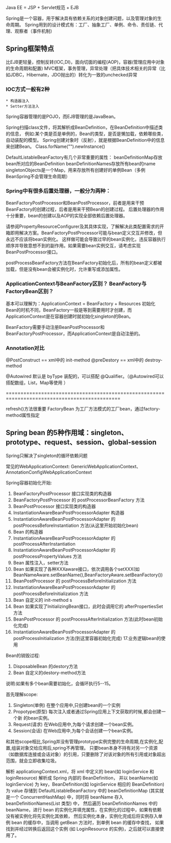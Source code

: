 
Java EE = JSP + Servlet规范 + EJB

Spring是一个容器，用于解决具有依赖关系的对象创建问题，以及管理对象的生命周期。
Spring用到的设计模式有：工厂、抽象工厂、单例、命令、责任链、代理、观察者（事件机制）

## Spring框架特点
比EJB更轻量，控制反转(IOC,DI)，面向切面的编程(AOP)，容器(管理应用中对象的生命周期和配置)
MVC框架，事务管理，异常处理（把具体技术相关的异常（比如JDBC，Hibernate，JDO抛出的）转化为一致的unchecked异常

### IOC方式一般有2种
    * 构造器注入
    * Setter方法注入
Spring容器管理的是POJO，而EJB管理的是JavaBean。

Spring扫描class文件，将其解析成BeanDefinition，在BeanDefinition中描述类的信息，
例如:某个类是否是单例的，Bean的类型，是否是懒加载，依赖哪些类，自动装配的模型。
Spring创建对象时（反射），就是根据BeanDefinition中的信息来创建Bean。 Class.forName("").newInstance()

DefaultListableBeanFactory有几个非常重要的属性：
beanDefinitionMap存放bean所对应的BeanDefinition
beanDefinitionNames存放所有bean的name
singletonObjects是一个Map，用来存放所有创建好的单例Bean（多例BeanSpring不会管理生命周期）

### Spring中有很多后置处理器，一般分为两种：
BeanFactoryPostProcessor和BeanPostProcessor，前者是用来干预BeanFactory的创建过程，后者是用来干预Bean的创建过程。
后置处理器的作用十分重要，bean的创建以及AOP的实现全部依赖后置处理器。

请参阅PropertyResourceConfigurer及其具体实现，了解解决此类配置需求的开箱即用解决方案。BeanFactoryPostProcessor可能与bean定义交互并修改，但永远不应该将bean实例化。 这样做可能会导致过早的bean实例化，违反容器执行顺序并导致意想不到的副作用。如果需要bean实例交互，请考虑实现BeanPostProcessor接口。

postProcessBeanFactory方法在BeanFactory初始化后，所有的bean定义都被加载，但是没有bean会被实例化时，允许重写或添加属性。





### ApplicationContext与BeanFactory区别？ BeanFactory与FactoryBean区别？
基本可以理解为：ApplicationContext = BeanFactory + Resources
初始化Bean的时机不同，BeanFactory一般是等到需要用时才创建，而ApplicationContext是在容器创建时就初始化singleton的Bean。

BeanFactory需要手动注册BeanPostProcessor和BeanFactoryPostProcessor，而ApplicationContext是自动注册的。

### Annotation对比
@PostConstruct  ==  xml中的 init-method
@preDestory  ==  xml中的 destroy-method

@Autowired 默认是 byType 装配的，可以搭配 @Qualifier。（@Autowired可以搭配数组，List，Map等使用                     ）


=============================================================================================

refresh()方法很重要
FactoryBean 为工厂方法模式的工厂bean，通过factory-method属性指定


    
## Spring bean 的5种作用域：singleton、prototype、request、session、global-session
Spring只解决了singleton的循环依赖问题

常见的WebApplicationContext: 
GenericWebApplicationContext、AnnotationConfigWebApplicationContext


Spring容器初始化开始:
1. BeanFactoryPostProcessor 接口实现类的构造器
2. BeanFactoryPostProcessor 的 postProcessorBeanFactory 方法
3. BeanPostProcessor 接口实现类的构造器
4. InstantiationAwareBeanPostProcessorAdapter 构造器
5. InstantiationAwareBeanPostProcessorAdapter 的 postProcessBeforeInstantiation 方法(从这里开始初始化bean)
6. Bean 的构造器
7. InstantiationAwareBeanPostProcessorAdapter 的 postProcessAfterInstantiation
8. InstantiationAwareBeanPostProcessorAdapter 的 postProcessPropertyValues 方法
9. Bean 属性注入，setter方法
10. Bean 如果实现了各种XXXaware接口，依次调用各个setXXX(如BeanNameAware.setBeanName(),BeanFactoryAware.setBeanFactory())
11. BeanPostProcessor 的 postProcessBeforeInitialization 方法
12. InstantiationAwareBeanPostProcessorAdapter 的 postProcessBeforeInitialization 方法
13. Bean 自定义的 init-method s
14. Bean 如果实现了InitializingBean接口，此时会调用它的 afterPropertiesSet 方法
15. BeanPostProcessor 的 postProcessAfterInitialization 方法(此时bean初始化完成)
16. InstantiationAwareBeanPostProcessorAdapter 的 postProcessInitialization 方法(到这里容器初始化完成)
17.业务逻辑bean的使用

Bean的销毁过程:
1. DisposableBean 的destory方法
2. Bean 自定义的destory-method方法

说明:如果有多个bean需要初始化，会循环执行5--15。



首先理解scope:
1. Singleton(单例) 在整个应用中,只创建bean的一个实例
2. Propotype(原型) 每次注入或者通过Spring应用上下文获取的时候,都会创建一个新
的bean实例。
3. Request(请求) 在Web应用中,为每个请求创建一个bean实例。
4. Session(会话) 在Web应用中,为每个会话创建一个bean实例。

和其他scope相比,Spring并没有管理prototype实例完整的生命周期,在实例化,配置,组装对象交给应用后,spring不再管理。
只要bean本身不持有对另一个资源（如数据库连接或会话对象）的引用，只要删除了对该对象的所有引用或对象超出范围，就会立即收集垃圾。
 
 
 解析 applicationgContext.xml，将 xml 中定义的 bean(如 loginService 和 loginResource) 解析成 Spring 内部的 BeanDefinition，
 并以 beanName(如 loginService) 为 key，BeanDefinition(如 loginService 相应的 BeanDefinition) 为 value 存储到 DefaultListableBeanFactory 
 中的 beanDefinitionMap (其实就是一个 ConcurrentHashMap) 中，同时将 beanName 存入 beanDefinitionNames(List 类型) 中，
 然后遍历 beanDefinitionNames 中的 beanName，进行 bean 的实例化并填充属性，在实例化的过程中，如果有依赖没有被实例化将先实例化其依赖，
 然后实例化本身，实例化完成后将实例存入单例 bean 的缓存中，当调用 getBean 方法时，到单例 bean 的缓存中查找，
 如果找到并经过转换后返回这个实例 (如 LoginResource 的实例)，之后就可以直接使用了。
